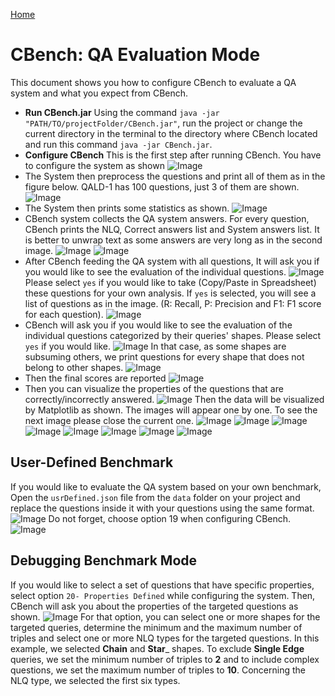 [Home](https://github.com/aelroby/CBench/)
# CBench: QA Evaluation Mode
This document shows you how to configure CBench to evaluate a QA system and what you expect from CBench.
* __Run CBench.jar__ Using the command ``` java -jar "PATH/TO/projectFolder/CBench.jar" ```, run the project or change the current directory in the terminal to the directory where CBench located and run this command ``` java -jar CBench.jar ```.
* __Configure CBench__ This is the first step after running CBench. You have to configure the system as shown
![Image](Images/conf.png)
* The System then preprocess the questions and print all of them as in the figure below.  QALD-1 has 100 questions, just 3 of them are shown.
![Image](Images/Preprosessing.png)
* The System then prints some statistics as shown.
![Image](Images/Statistics.png)
* CBench system collects the QA system answers. For every question, CBench prints the NLQ, Correct answers list and System answers list. It is better to unwrap text as some answers are very long as in the second image.
![Image](Images/collect.png)
![Image](Images/qaquestions.png)
* After CBench feeding the QA system with all questions, It will ask you if you would like to see the evaluation of the individual questions. 
![Image](Images/yes-no.png)
Please select `yes` if you would like to take (Copy/Paste in Spreadsheet) these questions for your own analysis. If `yes` is selected, you will see a list of questions as in the image. (R: Recall, P: Precision and F1: F1 score for each question).
![Image](Images/individual.png)
* CBench will ask you if you would like to see the evaluation of the individual questions categorized by their queries' shapes. Please select `yes` if you would like. 
![Image](Images/yes-no2.png)
In that case, as some shapes are subsuming others, we print questions for every shape that does not belong to other shapes.
![Image](Images/individualCategorizzed.png)
* Then the final scores are reported
![Image](Images/finlScores.png)
* Then you can visualize the properties of the questions that are correctly/incorrectly answered.
![Image](Images/visulize.png)
Then the data will be visualized by Matplotlib as shown. The images will appear one by one. To see the next image please close the current one.
![Image](Images/single.png)
![Image](Images/chain.png)
![Image](Images/chainset.png)
![Image](Images/tree.png)
![Image](Images/star.png)
![Image](Images/forest.png)
![Image](Images/flower.png)
![Image](Images/flowerset.png)

## User-Defined Benchmark
If you would like to evaluate the QA system based on your own benchmark, Open the ```usrDefined.json``` file from the ```data``` folder on your project and replace the questions inside it with your questions using the same format.
![Image](Images/userdefined.png)
 Do not forget, choose option 19 when configuring CBench.
![Image](Images/userdefined2.png)
 
 ## Debugging Benchmark Mode
 If you would like to select a set of questions that have specific properties, select option `20- Properties Defined` while configuring the system. Then, CBench will ask you about the properties of the targeted questions as shown.
 ![Image](Images/properties.png)
For that option, you can select one or more shapes for the targeted queries, determine the minimum and the maximum number of triples and select one or more NLQ types for the targeted questions. In this example, we selected __Chain__ and __Star___ shapes. To exclude __Single Edge__ queries, we set the minimum number of triples to __2__ and to include complex questions, we set the maximum number of triples to __10__. Concerning the NLQ type, we selected the first six types.
